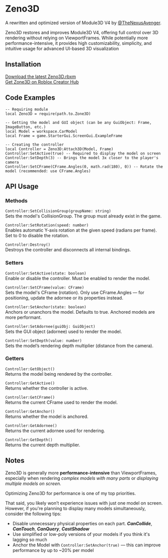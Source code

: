 # Zeno3D
A rewritten and optimized version of Module3D V4 by [@TheNexusAvenger](https://github.com/TheNexusAvenger).

Zeno3D restores and improves Module3D V4, offering full control over 3D rendering without relying on ViewportFrames. While potentially more performance-intensive, it provides high customizability, simplicity, and intuitive usage for advanced UI-based 3D visualization

## Installation
[Download the latest Zeno3D.rbxm](https://github.com/voxelcrw/Zeno3D/releases)\
[Get Zone3D on Roblox Creator Hub](https://create.roblox.com/store/asset/117713259173402/Zeno3D)

## Code Examples
```luau
-- Requiring module
local Zeno3D = require(path.to.Zone3D)

-- Getting the model and GUI object (can be any GuiObject: Frame, ImageButton, etc.)
local Model = workspace.CarModel
local Frame = game.StarterGui.ScreenGui.ExampleFrame

-- Creating the controller
local Controller = Zeno3D:Attach3D(Model, Frame)
Controller:SetActive(true) -- Required to display the model on screen
Controller:SetDepth(3) -- Brings the model 3x closer to the player's camera
Controller:SetCFrame(CFrame.Angles(0, math.rad(180), 0)) -- Rotate the model (recommended: use CFrame.Angles)
```

## API Usage
### Methods
`Controller:SetCollisionGroup(groupName: string)`\
Sets the model's CollisionGroup. The group must already exist in the game.

`Controller:SetRotation(speed: number)`\
Enables automatic Y-axis rotation at the given speed (radians per frame).
Set to 0 to disable the rotation.

`Controller:Destroy()`\
Destroys the controller and disconnects all internal bindings.

### Setters
`Controller:SetActive(state: boolean)`\
Enable or disable the controller. Must be enabled to render the model.

`Controller:SetCFrame(value: CFrame)`\
Sets the model's CFrame (rotation). Only use CFrame.Angles — for positioning, update the adornee or its properties instead.

`Controller:SetAnchor(state: boolean)`\
Anchors or unanchors the model. Defaults to true. Anchored models are more performant.

`Controller:SetAdornee(guiObj: GuiObject)`\
Sets the GUI object (adornee) used to render the model.

`Controller:SetDepth(value: number)`\
Sets the model’s rendering depth multiplier (distance from the camera).

### Getters
`Controller:GetObject()`\
Returns the model being rendered by the controller.

`Controller:GetActive()`\
Returns whether the controller is active.

`Controller:GetCFrame()`\
Returns the current CFrame used to render the model.

`Controller:GetAnchor()`\
Returns whether the model is anchored.

`Controller:GetAdornee()`\
Returns the current adornee used for rendering.

`Controller:GetDepth()`\
Returns the current depth multiplier.

## Notes
Zeno3D is generally more **performance-intensive** than ViewportFrames, especially when rendering *complex models with many parts* or *displaying multiple models on screen.*

Optimizing Zeno3D for performance is one of my top priorities.

That said, you likely won’t experience issues with just one model on screen. However, if you're planning to display many models simultaneously, consider the following tips:
- Disable unnecessary physical properties on each part. ***CanCollide***, ***CanTouch***, ***CanQuery***, ***CastShadow***
- Use simplified or low-poly versions of your models if you think it's lagging so much
- Anchor the Model with `Controller:SetAnchor(true)` — this can improve performance by up to ~20% per model
